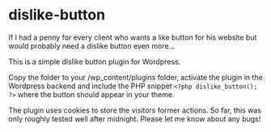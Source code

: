 # dislike-button
If I had a penny for every client who wants a like button for his website but would probably need a dislike button even more…

This is a simple dislike button plugin for Wordpress.

Copy the folder to your /wp_content/plugins folder, activate the plugin in the Wordpress backend and include the PHP snippet `<?php dislike_button(); ?>` where the button should appear in your theme.

The plugin uses cookies to store the visitors former actions.
So far, this was only roughly tested well after midnight. Please let me know about any bugs!
